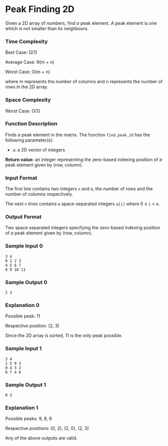 # Peak Finding 2D

Given a 2D array of numbers, find _a_ peak element. A peak element is one which is not smaller than its neighbours.


### Time Complexity

Best Case: Ω(1)

Average Case: θ(m + n)

Worst Case: O(m + n)

where m represents the number of columns and n represents the number of rows in the 2D array.


### Space Complexity

Worst Case: O(1)


### Function Description

Finds _a_ peak element in the matrix. The function `find_peak_2d` has the following parameter(s):

* `a`: a 2D vector of integers

**Return value:** an integer representing the zero-based indexing position of _a_ peak element given by (row, column).


### Input Format

The first line contains two integers `n` and `m`, the number of rows and the number of columns respectively.

The next `n` lines contains `m` space-separated integers `a[i]` where 0 ≤ `i` < `m`.


### Output Format

Two space separated integers specifying the zero-based indexing position of _a_ peak element given by (row, column).


### Sample Input 0

```
3 4
0 1 2 3
4 5 6 7
8 9 10 11
```


### Sample Output 0

```
2 3
```


### Explanation 0

Possible peak: 11

Respective position: (2, 3)

Since the 2D array is sorted, 11 is the only peak possible.


### Sample Input 1

```
3 4
1 5 9 3
0 4 3 2
8 7 4 6
```


### Sample Output 1

```
0 2
```


### Explanation 1

Possible peaks: 9, 8, 6

Respective positions: (0, 2), (2, 0), (2, 3)

Any of the above outputs are valid.